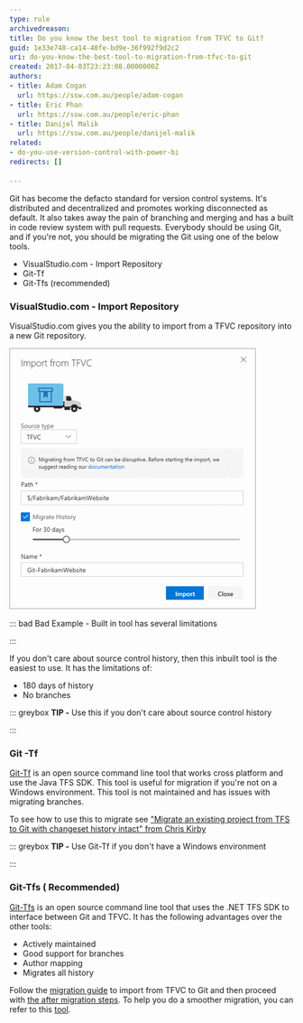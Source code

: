 ```yaml
---
type: rule
archivedreason: 
title: Do you know the best tool to migration from TFVC to Git?
guid: 1e33e748-ca14-40fe-bd9e-36f992f9d2c2
uri: do-you-know-the-best-tool-to-migration-from-tfvc-to-git
created: 2017-04-03T23:23:08.0000000Z
authors:
- title: Adam Cogan
  url: https://ssw.com.au/people/adam-cogan
- title: Eric Phan
  url: https://ssw.com.au/people/eric-phan
- title: Danijel Malik
  url: https://ssw.com.au/people/danijel-malik
related:
- do-you-use-version-control-with-power-bi
redirects: []

---
```


Git has become the defacto standard for version control systems. It's distributed and decentralized and promotes working disconnected as default. It also takes away the pain of branching and merging and has a built in code review system with pull requests. Everybody should be using Git, and if you're not, you should be migrating the Git using one of the below tools.


* VisualStudio.com - Import Repository
* Git-Tf
* Git-Tfs (recommended)



<!--endintro-->

### VisualStudio.com - Import Repository


VisualStudio.com gives you the ability to import from a TFVC repository into a new Git repository.


![](03_29_08.png)


::: bad
Bad Example - Built in tool has several limitations

:::


If you don't care about source control history, then this inbuilt tool is the easiest to use. It has the limitations of:


* 180 days of history
* No branches



::: greybox
 **TIP -** Use this if you don't care about source control history

:::

 

### Git -Tf 

[Git-Tf](https://gittf.codeplex.com/) is an open source command line tool  that works cross platform and use the Java TFS SDK. This tool is useful for migration if you're not on a Windows environment. This tool is not maintained and has issues with migrating branches. 



To see how to use this to migrate see ["Migrate an existing project from TFS to Git with changeset history intact" from Chris Kirby](https://chriskirby.net/blog/migrate-an-existing-project-from-tfs-to-github-with-changeset-history-intact)



::: greybox
 **TIP -** Use Git-Tf if you don't have a Windows environment

:::



### Git-Tfs ( Recommended)



[Git-Tfs](https://github.com/git-tfs/git-tfs) is an open source command line tool that uses the .NET TFS SDK to interface between Git and TFVC. It has the following advantages over the other tools:



* Actively maintained
* Good support for branches
* Author mapping
* Migrates all history


Follow the [migration guide](https://github.com/git-tfs/git-tfs/blob/master/doc/usecases/migrate_tfs_to_git.md) to import from TFVC to Git and then proceed with [the after migration steps](/do-you-know-what-to-do-after-migrating-from-tfvc-to-git).
To help you do a smoother migration, you can refer to this [tool](/tfs-master-do-you-have-a-report-to-see-who-has-not-checked-in).
